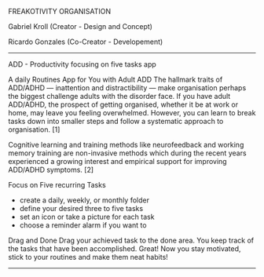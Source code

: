 FREAKOTIVITY ORGANISATION

Gabriel Kroll
 (Creator - Design and Concept)

Ricardo Gonzales
 (Co-Creator - Developement)

******************************************************************************************
ADD - Productivity
focusing on five tasks app

A daily Routines App for You with Adult ADD
The hallmark traits of ADD/ADHD — inattention and distractibility —
make organisation perhaps the biggest challenge adults with the disorder face.
If you have adult ADD/ADHD, the prospect of getting organised, whether it be
at work or home, may leave you feeling overwhelmed. However, you can learn to
break tasks down into smaller steps and follow a systematic approach to organisation. [1]

Cognitive learning and training methods like neurofeedback and working memory training
are non-invasive methods which during the recent years experienced a growing interest
and empirical support for improving ADD/ADHD symptoms. [2]

Focus on Five recurring Tasks
- create a daily, weekly, or monthly folder
- define your desired three to five tasks
- set an icon or take a picture for each task
- choose a reminder alarm if you want to

Drag and Done
Drag your achieved task to the done area. You keep track of the tasks that have been
accomplished. Great! Now you stay motivated, stick to your routines and make them neat
habits!
******************************************************************************************
